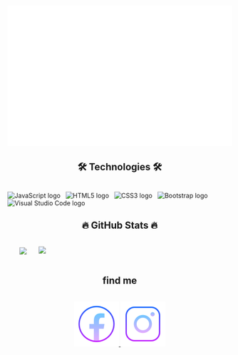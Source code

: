 
<a href="#" target="_blank">
  <img src="svg/nvb.svg" width="1200" alt="binh" />
</a>

<h2 align="center">🛠 Technologies 🛠</h2>
<br>
<!-- https://simpleicons.org/ -->
<span><img src="https://img.shields.io/badge/JavaScript-282C34?logo=javascript&logoColor=F7DF1E" alt="JavaScript logo" title="JavaScript" height="25" /></span>
&nbsp;
<span><img src="https://img.shields.io/badge/HTML5-282C34?logo=html5&logoColor=E34F26" alt="HTML5 logo" title="HTML5" height="25" /></span>
&nbsp;
<span><img src="https://img.shields.io/badge/CSS3-282C34?logo=css3&logoColor=1572B6" alt="CSS3 logo" title="CSS3" height="25" /></span>
&nbsp;
<span><img src="https://img.shields.io/badge/Bootstrap-282C34?logo=bootstrap&logoColor=7952B3" alt="Bootstrap logo" title="Bootstrap" height="25" /></span>
&nbsp;
<span><img src="https://img.shields.io/badge/VS%20Code-282C34?logo=visual-studio-code&logoColor=007ACC" alt="Visual Studio Code logo" title="Visual Studio Code" height="25" /></span>
&nbsp;


<br>
<h2 align="center">🔥 GitHub Stats 🔥</h2>
<!-- https://github.com/anuraghazra/github-readme-stats -->
<br>
<div align=center>
  <a href="#" title="NVB07">
    <img width="315" align="center" src="https://github-readme-stats.vercel.app/api/top-langs/?username=NVB07&hide=c%23,powershell,Mathematica,Ruby,Objective-C,Objective-C%2b%2b,Cuda&title_color=61dafb&text_color=ffffff&icon_color=61dafb&bg_color=20232a&langs_count=8&layout=compact&border_color=61dafb&hide_border=true" />
  </a>
  <a href="#" title="NVB07">
    <img align="right" width="434" src="https://github-readme-stats.vercel.app/api?username=NVB07&show_icons=true&theme=react&border_color=61dafb&hide_border=true" />
  </a>
</div>

<br>
<h2 align="center"> find me </h2>
<br>
<!-- https://icons8.com -->
<div align="center">
  <a href="https://www.facebook.com/profile.php?id=100030906050783" target="_blank">
    <img src="./icon/fb.png" alt="Binh-facebook" />
  </a>
  <a href="https://www.instagram.com/nvbinh.7/" target="_blank">
    <img src="./icon/ig.png" alt="Binh-instagram" />
  </a>
</div>

<br>



